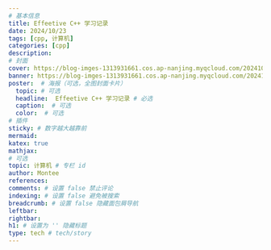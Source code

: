 ```yaml
---
# 基本信息
title: Effeetive C++ 学习记录
date: 2024/10/23
tags: [cpp, 计算机]
categories: [cpp]
description: 
# 封面
cover: https://blog-imges-1313931661.cos.ap-nanjing.myqcloud.com/20241023160351.png
banner: https://blog-imges-1313931661.cos.ap-nanjing.myqcloud.com/20241023160351.png
poster:  # 海报（可选，全图封面卡片）
  topic: # 可选
  headline:  Effeetive C++ 学习记录 # 必选
  caption:  # 可选
  color:  # 可选
# 插件
sticky: # 数字越大越靠前
mermaid:
katex: true
mathjax: 
# 可选
topic: 计算机 # 专栏 id
author: Montee
references:
comments: # 设置 false 禁止评论
indexing: # 设置 false 避免被搜索
breadcrumb: # 设置 false 隐藏面包屑导航
leftbar: 
rightbar:
h1: # 设置为 '' 隐藏标题
type: tech # tech/story
---
```


